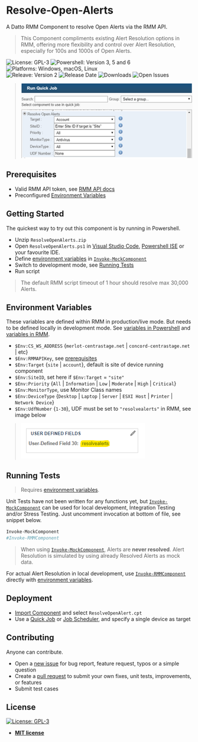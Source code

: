 # Resolve-Open-Alerts

A Datto RMM Component to resolve Open Alerts via the RMM API.

> This Component compliments existing Alert Resolution options in RMM, offering more flexibility and control over Alert Resolution, especially for 100s and 1000s of Open Alerts.

![License: GPL-3](https://img.shields.io/github/license/piouson/Resolve-Open-Alerts) ![Powershell: Version 3, 5 and 6](https://img.shields.io/badge/powershell-3.0%20%7C%205.1%20%7C%206.2-blue) ![Platforms: Windows, macOS, Linux](https://img.shields.io/badge/platform-windows%20%7C%20macos%20%7C%20linux-brightgreen)  
![Releave: Version 2](https://img.shields.io/github/v/release/piouson/Resolve-Open-Alerts?sort=semver) ![Release Date](https://img.shields.io/github/release-date/piouson/Resolve-Open-Alerts) ![Downloads](https://img.shields.io/github/downloads/piouson/Resolve-Open-Alerts/total) ![Open Issues](https://img.shields.io/github/issues-raw/piouson/Resolve-Open-Alerts)

> ![Resolve Open Alerts sample image](./sample-480.png)

## Prerequisites

- Valid RMM API token, see [RMM API docs](https://help.aem.autotask.net/en/Content/2SETUP/APIv2.htm)
- Preconfigured [Environment Variables](#environment-variables)

## Getting Started

The quickest way to try out this component is by running in Powershell.

- Unzip `ResolveOpenAlerts.zip`
- Open `ResolveOpenAlerts.ps1` in [Visual Studio Code](https://code.visualstudio.com/), [Powershell ISE](https://docs.microsoft.com/en-us/powershell/scripting/components/ise/introducing-the-windows-powershell-ise) or your favourite IDE.
- Define [environment variables](#environment-variables) in [`Invoke-MockComponent`](https://github.com/piouson/Resolve-Open-Alerts/blob/71b99a72c550e37e3bc72e8a6fd06ce743bd4083/ResolveAllOpenAlerts.ps1#L292)
- Switch to development mode, see [Running Tests](#running-tests)
- Run script

> The default RMM script timeout of 1 hour should resolve max 30,000 Alerts.

## Environment Variables

These variables are defined within RMM in production/live mode. But needs to be defined locally in development mode. See [variables in Powershell](https://docs.microsoft.com/en-us/powershell/module/microsoft.powershell.core/about/about_environment_variables) and [variables in RMM](https://help.aem.autotask.net/en/Content/2SETUP/AccountSettings/AccountSettings.htm#Variables).

- `$Env:CS_WS_ADDRESS` {`merlot-centrastage.net` | `concord-centrastage.net` | etc}
- `$Env:RMMAPIKey`, see [prerequisites](#prerequisites)
- `$Env:Target` {`site` | `account`}, default is site of device running component
- `$Env:SiteID`, set here if `$Env:Target` = `"site"`
- `$Env:Priority` {`All` | `Information` | `Low` | `Moderate` | `High` | `Critical`}
- `$Env:MonitorType`, use Monitor Class names
- `$Env:DeviceType` {`Desktop` | `Laptop` | `Server` | `ESXI Host` | `Printer` | `Network Device`}
- `$Env:UdfNumber` {`1-30`}, UDF must be set to `"resolvealerts"` in RMM, see image below

> ![Sample UDF value](./udf-example.png)

## Running Tests

> Requires [environment variables](#environment-variables).

Unit Tests have not been written for any functions yet, but [`Invoke-MockComponent`](https://github.com/piouson/Resolve-Open-Alerts/blob/71b99a72c550e37e3bc72e8a6fd06ce743bd4083/ResolveAllOpenAlerts.ps1#L292) can be used for local development, Integration Testing and/or Stress Testing. Just uncomment invocation at bottom of file, see snippet below.

```powershell
Invoke-MockComponent
#Invoke-RMMComponent
```

> When using [`Invoke-MockComponent`](https://github.com/piouson/Resolve-Open-Alerts/blob/71b99a72c550e37e3bc72e8a6fd06ce743bd4083/ResolveAllOpenAlerts.ps1#L292), Alerts are **never resolved**. Alert Resolution is simulated by using already Resolved Alerts as mock data.

For actual Alert Resolution in local development, use [`Invoke-RMMComponent`](https://github.com/piouson/Resolve-Open-Alerts/blob/71b99a72c550e37e3bc72e8a6fd06ce743bd4083/ResolveAllOpenAlerts.ps1#L261) directly with [environment variables](#environment-variables).

## Deployment

- [Import Component](https://help.aem.autotask.net/en/Content/4WEBPORTAL/Components/ManageComponents.htm#Import_a_component) and select `ResolveOpenAlert.cpt`
- Use a [Quick Job](https://help.aem.autotask.net/en/Content/4WEBPORTAL/Jobs/Quick_Jobs.htm) or [Job Scheduler](https://help.aem.autotask.net/en/Content/4WEBPORTAL/Jobs/Job_Scheduler.htm), and specify a single device as target

## Contributing

Anyone can contribute.

- Open a [new issue](https://github.com/piouson/Resolve-Open-Alerts/issues) for bug report, feature request, typos or a simple question
- Create a [pull request](https://github.com/piouson/Resolve-Open-Alerts/pulls) to submit your own fixes, unit tests, improvements, or features
- Submit test cases

## License

[![License: GPL-3](https://img.shields.io/github/license/piouson/Resolve-Open-Alerts)](https://github.com/piouson/Resolve-Open-Alerts/blob/master/LICENSE)

- **[MIT license](https://github.com/piouson/Resolve-Open-Alerts/blob/master/LICENSE)**
